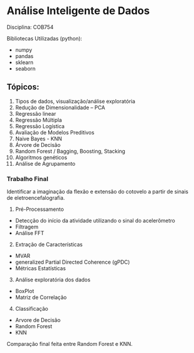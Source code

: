 # Análise Inteligente de Dados

Disciplina: COB754

Bibliotecas Utilizadas (python):
- numpy
- pandas
- sklearn
- seaborn


## Tópicos:
1. Tipos de dados, visualização/análise exploratória
2. Redução de Dimensionalidade – PCA
3. Regressão linear
4. Regressão Múltipla
5. Regressão Logística
6. Avaliação de Modelos Preditivos
7. Naive Bayes - KNN
8. Árvore de Decisão
9. Random Forest / Bagging, Boosting, Stacking
10. Algoritmos genéticos
11. Análise de Agrupamento

### Trabalho Final
Identificar a imaginação da flexão e extensão do cotovelo a partir de sinais de eletroencefalografia.

1. Pré-Processamento 
 - Detecção do início da atividade utilizando o sinal do acelerômetro
 - Filtragem
 - Análise FFT
 
2. Extração de Características
 - MVAR
 - generalized Partial Directed Coherence (gPDC)
 - Métricas Estatísticas
 
3. Análise exploratória dos dados
  - BoxPlot
  - Matriz de Correlação
  
 4. Classificação
  - Arvore de Decisão
  - Random Forest
  - KNN
  
 Comparação final feita entre Random Forest e KNN.

 



